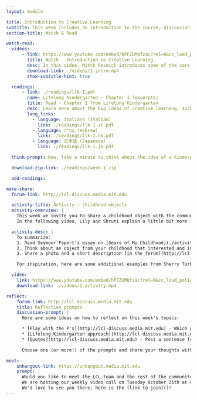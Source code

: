 ```yaml
---
layout: module

title: Introduction to Creative Learning
subtitle: This week includes an introduction to the course, discussion of the Kindergarten approach, and sharing a childhood object based on Seymour Papert's Gears of my childhood essay
section-title: Watch & Read

watch-read:
  videos:
      - link: https://www.youtube.com/embed/hPFZUMQfzac?rel=0&cc_load_policy=1
        title: Watch - Introduction to Creative Learning
        desc: In this video, Mitch Resnick introduces some of the core ideas of creative learning and how those ideas are inspired by the way children learn in kindergarten.
        download-link: ./videos/1-intro.mp4
        show-subtitle-hint: true

  readings:
      - link: ./readings/llk-1.pdf
        name: Lifelong Kindergarten - Chapter 1 (excerpts)
        title: Read - Chapter 1 from Lifelong Kindergarten
        desc: Learn more about the big ideas of creative learning, such as the four P's and the creative learning spiral.
        lang_links:
          - language: Italiano (Italian)
            link: ./readings/llk-1.it.pdf
          - language: עברית (Hebrew)
            link: ./readings/llk-1.he.pdf
          - language: 日本語 (Japanese)
            link: ./readings/llk-1.ja.pdf

  think-prompt: Now, take a minute to think about the idea of a kindergarten-inspired approach to learning. What does it mean for you? What is exciting about it? What questions do you have?

  download-zip-link: ./readings/week-1.zip

  add-readings:

make-share:
  forum-link: http://lcl-discuss.media.mit.edu

  activity-title: Activity - Childhood objects
  activity-overview: |
    This week we invite you to share a childhood object with the community.
    In the following video, Lily and Shruti explain a little bit more (subtitles available in multiple languages)

  activity-desc: |
    To summarize:
    1. Read Seymour Papert’s essay on [Gears of My Childhood](./activity/week1/gears.pdf) (also available in [italian](./activity/week1/gears.it.pdf), [japanese](./activity/week1/gears.pdf.ja.pdf), [portuguese](./activity/week1/gears.pt.pdf))
    2. Think about an object from your childhood that interested and influenced you
    3. Share a photo and a short description [in the forum](http://lcl-discuss.media.mit.edu)

    For inspiration, here are some additional examples from Sherry Turkle’s books Evocative Objects (2007): [Cello](./activity/week1/cello.pdf), [Knots](./activity/week1/knots.pdf), [Stars](./activity/week1/stars.pdf), [Blocks](./activity/week1/blocks.pdf)

  video:
    link: https://www.youtube.com/embed/hPFZUMQfzac?rel=0&cc_load_policy=1
    download-link: ./videos/1-activity.mp4

reflect:
    forum-link: http://lcl-discuss.media.mit.edu
    title: Reflection prompts
    discussion-prompt: |
      Here are some ideas on how to reflect on this week's topics:

      * [Play with the P's](http://lcl-discuss.media.mit.edu) - Which one is your favorite P and why? How would you rank them, and why? (Don't take this questions too seriously, we know all of them are important! :) )
      * [Lifelong Kindergarten approach](http://lcl-discuss.media.mit.edu) - Imagine if all of school was more similar to a kindergarten. What would be exciting? What are your concerns?
      * [Quotes](http://lcl-discuss.media.mit.edu) - Post a sentence from one of this week's readings that particularly resonated with you. Why did you choose it?

      Choose one (or more!) of the prompts and share your thoughts with others. You can click on the links to access the forum, or discuss with your friends and colleagues in person if you are hosting a meet-up.

meet:
    unhangout-link: https://unhangout.media.mit.edu
    prompt: |
      Would you like to meet the LCL team and the rest of the community?
      We are hosting our weekly video call on Tuesday October 25th at 4pm EST ([time converter](https://www.google.com/search?&q=time+in+est+now)).
      We'd love to see you there, here is the [link to join]()!
---
```

